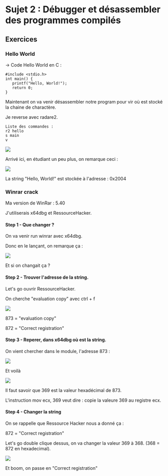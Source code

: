 # Sujet 2 : Débugger et désassembler des programmes compilés

## Exercices

### Hello World

→ Code Hello World en C : 

```
#include <stdio.h>
int main() {
   printf("Hello, World!");
   return 0;
}
```

Maintenant on va venir désassembler notre program pour vir où est stocké la chaine de charactère.

Je reverse avec radare2.

```
Liste des commandes :
r2 hello
s main
v
```

![](https://i.imgur.com/HNSssh5.png)

Arrivé ici, en étudiant un peu plus, on remarque ceci : 

![](https://i.imgur.com/J6pAvit.png)


La string "Hello, World!" est stockée à l'adresse : 0x2004

### Winrar crack

Ma version de WinRar : 5.40

J'utiliserais x64dbg et RessourceHacker.

#### Step 1 - Que changer ?

On va venir run winrar avec x64dbg.

Donc en le lançant, on remarque ça : 

![](https://i.imgur.com/c364tZe.png)

Et si on changait ça ?

#### Step 2 - Trouver l'adresse de la string.

Let's go ouvrir RessourceHacker.

On cherche "evaluation copy" avec ctrl + f

![](https://i.imgur.com/DaQJFhl.png)


873 = "evaluation copy"

872 = "Correct registration"

#### Step 3 - Reperer, dans x64dbg où est la string.

On vient chercher dans le module, l'adresse 873 : 

![](https://i.imgur.com/27pAg5R.png)

Et voilà 

![](https://i.imgur.com/WFVUdIS.png)

Il faut savoir que 369 est la valeur hexadécimal de 873.

L'instruction mov ecx, 369 veut dire : copie la valeure 369 au registre ecx.

#### Step 4 - Changer la string

On se rappelle que Ressource Hacker nous a donné ça : 

872 = "Correct registration"

Let's go double clique dessus, on va changer la valeur 369 à 368. (368 = 872 en hexadecimal).

![](https://i.imgur.com/PSFwqfE.png)

Et boom, on passe en "Correct registration"